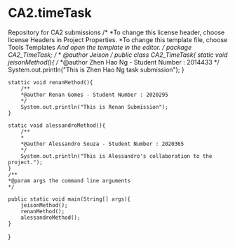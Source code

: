 # CA2.timeTask
Repository for CA2 submissions
/*
*To change this license header, choose license Headers in Project Properties.
*To change this template file, choose Tools Templates 
*And open the template in the editor.
*/
package CA2_TimeTask;
/**
*
*@author Jeison
*/
public class CA2_TimeTask{
    static void jeisonMethod(){
        /**
        *@author Zhen Hao Ng - Student Number : 2014433
        */
        System.out.println("This is Zhen Hao Ng task submission");
    }

    stattic void renanMethod(){
        /**
        *@author Renan Gomes - Student Number : 2020295
        */
        System.out.println("This is Renan Submission");
    }

    static void alessandroMethod(){
        /**
        *
        *@author Alessandro Souza - Student Number : 2020365
        */
        System.out.println("This is Alessandro's collaboration to the project.");
    }
    /**
    *@param args the command line arguments 
    */

    public static void main(String[] args){
        jeisonMethod();
        renanMethod();
        alessandroMethod();
    }
}
